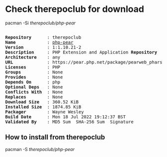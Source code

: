 # Check therepoclub for download

pacman -Si *therepoclub/php-pear*

<div class="highlight"><pre class="highlight"><text>
<b>Repository</b>      : therepoclub
<b>Name</b>            : <a href="../../x86_64/php-pear-1:1.10.21-2-any.pkg.tar.zst">php-pear</a>
<b>Version</b>         : 1:1.10.21-2
<b>Description</b>     : PHP Extension and Application <b>Repository</b>
<b>Architecture</b>    : any
<b>URL</b>             : https://pear.php.net/package/pearweb_phars/
<b>Licenses</b>        : PHP
<b>Groups</b>          : None
<b>Provides</b>        : None
<b>Depends On</b>      : php
<b>Optional Deps</b>   : None
<b>Conflicts With</b>  : None
<b>Replaces</b>        : None
<b>Download Size</b>   : 360.52 KiB
<b>Installed Size</b>  : 1874.85 KiB
<b>Packager</b>        : Wayne Wesley <wayne6324@gmail.com>
<b>Build Date</b>      : Mon 18 Jul 2022 19:12:37 BST
<b>Validated By</b>    : MD5 Sum  SHA-256 Sum  Signature
</text></pre></div>

## How to install from therepoclub

pacman -S *therepoclub/php-pear*
